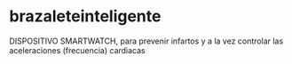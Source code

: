 # brazaleteinteligente
DISPOSITIVO SMARTWATCH, para prevenir infartos y a la vez controlar las aceleraciones (frecuencia) cardiacas
